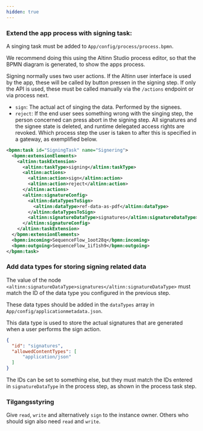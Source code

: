 ```yaml
---
hidden: true
---
```


### Extend the app process with signing task:

A singing task must be added to `App/config/process/process.bpmn`.

We recommend doing this using the Altinn Studio process editor, so that the BPMN diagram is generated, to show the apps process.

Signing normally uses two user actions. If the Altinn user interface is used by the app, these will be called by button pressen in the signing step. If only the API is used, these must be called manually via the `/actions` endpoint or via process next.
- `sign`: The actual act of singing the data. Performed by the signees.
- `reject`: If the end user sees something wrong with the singing step, the person concerned can press abort in the signing step. All signatures and the signee state is deleted, and runtime delegated access rights are revoked. Which process step the user is taken to after this is specified in a gateway, as exemplified below.

```xml
<bpmn:task id="SigningTask" name="Signering">
  <bpmn:extensionElements>
    <altinn:taskExtension>
      <altinn:taskType>signing</altinn:taskType>
      <altinn:actions>
        <altinn:action>sign</altinn:action>
        <altinn:action>reject</altinn:action>
      </altinn:actions>
      <altinn:signatureConfig>
        <altinn:dataTypesToSign>
          <altinn:dataType>ref-data-as-pdf</altinn:dataType>
        </altinn:dataTypesToSign>
        <altinn:signatureDataType>signatures</altinn:signatureDataType>
      </altinn:signatureConfig>
    </altinn:taskExtension>
  </bpmn:extensionElements>
  <bpmn:incoming>SequenceFlow_1oot28q</bpmn:incoming>
  <bpmn:outgoing>SequenceFlow_1if1sh9</bpmn:outgoing>
</bpmn:task>
```


### Add data types for storing signing related data

The value of the node `<altinn:signatureDataType>signatures</altinn:signatureDataType>` must match the ID of the data type you configured in the previous step.

These data types should be added in the `dataTypes` array in `App/config/applicationmetadata.json`.

This data type is used to store the actual signatures that are generated when a user performs the sign action. 

```json
{
  "id": "signatures",
  "allowedContentTypes": [
      "application/json"
  ]
}
```

The IDs can be set to something else, but they must match the IDs entered in `signatureDataType` in the process step, as shown in the process task step.


### Tilgangsstyring

Give `read`, `write` and alternatively `sign` to the instance owner. Others who should sign also need `read` and `write`.